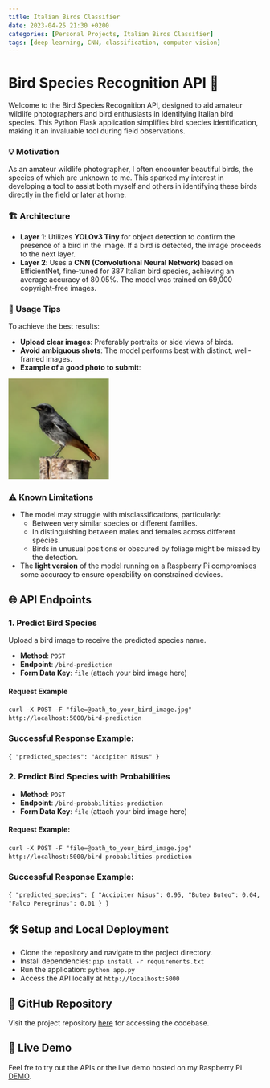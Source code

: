 ```yaml
---
title: Italian Birds Classifier
date: 2023-04-25 21:30 +0200
categories: [Personal Projects, Italian Birds Classifier]
tags: [deep learning, CNN, classification, computer vision]
---
```


# Bird Species Recognition API 🦉
Welcome to the Bird Species Recognition API, designed to aid amateur wildlife photographers and bird enthusiasts in identifying Italian bird species. This Python Flask application simplifies bird species identification, making it an invaluable tool during field observations.

### 💡 Motivation
As an amateur wildlife photographer, I often encounter beautiful birds, the species of which are unknown to me. This sparked my interest in developing a tool to assist both myself and others in identifying these birds directly in the field or later at home.

### 🏗️ Architecture
- **Layer 1**: Utilizes **YOLOv3 Tiny** for object detection to confirm the presence of a bird in the image. If a bird is detected, the image proceeds to the next layer.
- **Layer 2**: Uses a **CNN (Convolutional Neural Network)** based on EfficientNet, fine-tuned for 387 Italian bird species, achieving an average accuracy of 80.05%. The model was trained on 69,000 copyright-free images.

### 📸 Usage Tips
To achieve the best results:
- **Upload clear images**: Preferably portraits or side views of birds.
- **Avoid ambiguous shots**: The model performs best with distinct, well-framed images.
- **Example of a good photo to submit**: 

<img src="assets/img/posts/birds_classifier/codirosso.jpg" alt="good_example_to_submit" width="200" height="200">

### ⚠️ Known Limitations
- The model may struggle with misclassifications, particularly:
  - Between very similar species or different families.
  - In distinguishing between males and females across different species.
  - Birds in unusual positions or obscured by foliage might be missed by the detection.
- The **light version** of the model running on a Raspberry Pi compromises some accuracy to ensure operability on constrained devices.

## 🌐 API Endpoints

### 1. **Predict Bird Species**
Upload a bird image to receive the predicted species name.

- **Method**: `POST`
- **Endpoint**: `/bird-prediction`
- **Form Data Key**: `file` (attach your bird image here)

#### Request Example
`curl -X POST -F "file=@path_to_your_bird_image.jpg" http://localhost:5000/bird-prediction`

### Successful Response Example:
`{
  "predicted_species": "Accipiter Nisus"
}`

### 2. **Predict Bird Species with Probabilities**
- **Method**: `POST`
- **Endpoint**: `/bird-probabilities-prediction`
- **Form Data Key**: `file` (attach your bird image here)

#### Request Example:
`curl -X POST -F "file=@path_to_your_bird_image.jpg" http://localhost:5000/bird-probabilities-prediction`

### Successful Response Example:
`{
  "predicted_species": {
    "Accipiter Nisus": 0.95,
    "Buteo Buteo": 0.04,
    "Falco Peregrinus": 0.01
  }
}`

## 🛠️ Setup and Local Deployment
- Clone the repository and navigate to the project directory.
- Install dependencies: `pip install -r requirements.txt`
- Run the application: `python app.py`
- Access the API locally at `http://localhost:5000`

## 🔗 GitHub Repository
Visit the project repository [here](https://github.com/enricollen/italian-birds-classifier-api-tflite-version) for accessing the codebase.

## 🤖 Live Demo
Feel fre to try out the APIs or the live demo hosted on my Raspberry Pi [DEMO](http://italianbirds.duckdns.org:5000/).